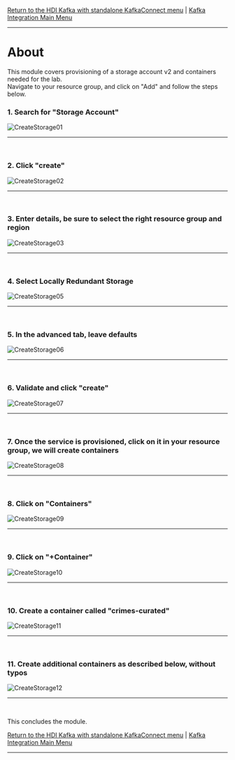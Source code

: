 
[Return to the HDI Kafka with standalone KafkaConnect menu](README.md) | [Kafka Integration Main Menu](../../README.md) <hr>

# About

This module covers provisioning of a storage account v2 and containers needed for the lab.<br>
Navigate to your resource group, and click on "Add" and follow the steps below.<br>

### 1. Search for "Storage Account"
![CreateStorage01](images/03-storage-01.png)
<br>
<hr>
<br>

### 2. Click "create"
![CreateStorage02](images/03-storage-02.png)
<br>
<hr>
<br>

### 3. Enter details, be sure to select the right resource group and region
![CreateStorage03](images/03-storage-03.png)
<br>
<hr>
<br>


### 4. Select Locally Redundant Storage
![CreateStorage05](images/03-storage-05.png)
<br>
<hr>
<br>

### 5. In the advanced tab, leave defaults
![CreateStorage06](images/03-storage-06.png)
<br>
<hr>
<br>

### 6. Validate and click "create"
![CreateStorage07](images/03-storage-07.png)
<br>
<hr>
<br>

### 7. Once the service is provisioned, click on it in your resource group, we will create containers
![CreateStorage08](images/03-storage-08.png)
<br>
<hr>
<br>

### 8. Click on "Containers"
![CreateStorage09](images/03-storage-09.png)
<br>
<hr>
<br>

### 9. Click on "+Container"
![CreateStorage10](images/03-storage-10.png)
<br>
<hr>
<br>

### 10. Create a container called "crimes-curated"
![CreateStorage11](images/03-storage-11.png)
<br>
<hr>
<br>

### 11. Create additional containers as described below, without typos
![CreateStorage12](images/03-storage-12.png)
<br>
<hr>
<br>

This concludes the module.<br>

[Return to the HDI Kafka with standalone KafkaConnect menu](README.md) | [Kafka Integration Main Menu](../../README.md) <hr>

